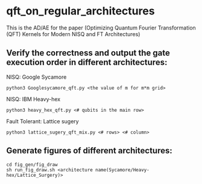 # qft_on_regular_architectures
This is the AD/AE for the paper (Optimizing Quantum Fourier Transformation (QFT)  Kernels  for Modern NISQ and FT Architectures)

## Verify the correctness and output the gate execution order in different architectures:
NISQ: Google Sycamore
```
python3 Googlesycamore_qft.py <the value of m for m*m grid>
```

NISQ: IBM Heavy-hex
```
python3 heavy_hex_qft.py <# qubits in the main row>
```

Fault Tolerant: Lattice sugery
```
python3 lattice_sugery_qft_mix.py <# rows> <# column>
```

## Generate figures of different architectures:
```
cd fig_gen/fig_draw
sh run_fig_draw.sh <architecture name(Sycamore/Heavy-hex/Lattice_Surgery)>
```

